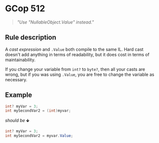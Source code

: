 ﻿# GCop 512

> *"Use \"NullableObject.Value\" instead."*

## Rule description

A *cast expression* and `.Value` both compile to the same IL. Hard cast doesn't add anything in terms of readability, but it does cost in terms of maintainability.

If you change your variable from `int?` to `byte?`, then all your casts are wrong, but if you was using `.Value`, you are free to change the variable as necessary.

## Example

```csharp
int? myVar = 3;
int mySecondVar2 = (int)myvar;
```

*should be* 🡻

```csharp
int? myVar = 3;
int mySecondVar2 = myvar.Value;
```
